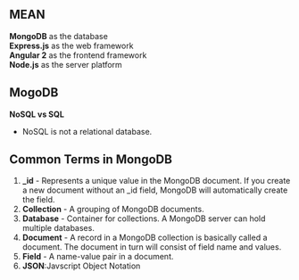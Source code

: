 ## MEAN 

**MongoDB** as the database  
**Express.js** as the web framework  
**Angular 2**  as the frontend framework  
**Node.js** as the server platform  

## MogoDB

**NoSQL vs SQL**  

+ NoSQL is not a relational database. 

## Common Terms in MongoDB
1. **_id** - Represents a unique value in the MongoDB document. If you create a new document without an _id field, MongoDB will automatically create the field. 
2. **Collection** - A grouping of MongoDB documents.
3. **Database** - Container for collections. A MongoDB server can hold multiple databases.
4. **Document** - A record in a MongoDB collection is basically called a document. The document in turn will consist of field name and values.
5. **Field** - A name-value pair in a document.
6. **JSON**:Javscript Object Notation 
